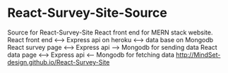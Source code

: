 # React-Survey-Site-Source
Source for React-Survey-Site
React front end for MERN stack website.
React front end <--> Express api on heroku <--> data base on Mongodb
React survey page <--> Express api --> Mongodb for sending data
React data page <--> Express api <-- Mongodb for fetching data
http://MindSet-design.github.io/React-Survey-Site
